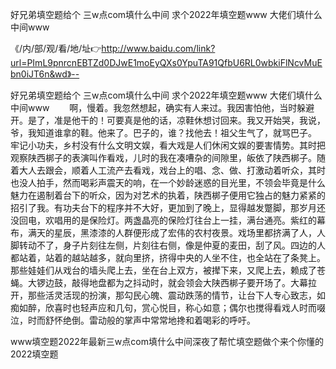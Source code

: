 好兄弟填空题给个
三w点com填什么中间
求个2022年填空题www
大佬们填什么中间www


《/内/部/观/看/地/址👉http://www.baidu.com/link?url=PImL9pnrcnEBTZd0DJwE1moEyQXs0YpuTA91QfbU6RL0wbkiFlNcvMuEbn0iJT6n&wd》--

好兄弟填空题给个
三w点com填什么中间
求个2022年填空题www
大佬们填什么中间www
　　啊，慢着。我忽然想起，确实有人来过。我因害怕他，当时躲避开。是了，准是他干的！可要真是他的话，凉鞋休想讨回来。我又开始哭，我说，爷，我知道谁拿的鞋。他来了。巴子的，谁？找他去！祖父生气了，就骂巴子。
牢记小功夫，乡村没有什么文明文娱，看大戏是人们休闲文娱的要害情势。其时把观察陕西梆子的表演叫作看戏，儿时的我在凑嘈杂的间隙里，皈依了陕西梆子。随着大人去跟会，顺着人工流产去看戏，戏台上的唱、念、做、打激动着听众，其时也没人拍手，然而喝彩声震天的响，在一个妙龄迷惑的目光里，不领会毕竟是什么魅力在遏制着台下的听众，因为对艺术的执着，陕西梆子便用它独占的魅力紧紧的招引了我。有功夫台下的程序并不大好，更加到了晚上，显得越发蹩脚，那岁月还没回电，欢唱用的是保险灯。两盏晶亮的保险灯往台上一挂，满台通亮。紫红的幕布，满天的星辰，黑漆漆的人群便形成了宏伟的农村夜景。戏场里都挤满了人，人脚转动不了，身子片刻往左侧，片刻往右侧，像是仲夏的麦田，刮了风。四边的人都站着，站着的越站越多，就向里挤，挤得中央的人坐不住，也全站在了条凳上。那些娃娃们从戏台的墙头爬上去，坐在台上双方，被撵下来，又爬上去，赖成了苍蝇。大锣边鼓，敲得地盘都为之抖动时，就会领会大陕西梆子要开场了。大幕拉开，那些活灵活现的扮演，那勾民心魄、震动跌荡的情节，让台下人专心致志，如痴如醉，欣喜时也轻声应和几句，赏心悦目，称心如意；偶尔也搅得看戏人时而啜泣，时而舒怀绝倒。雷动般的掌声中常常地搀和着喝彩的呼吁。





www填空题2022年最新三w点com填什么中间深夜了帮忙填空题做个来个你懂的2022填空题
